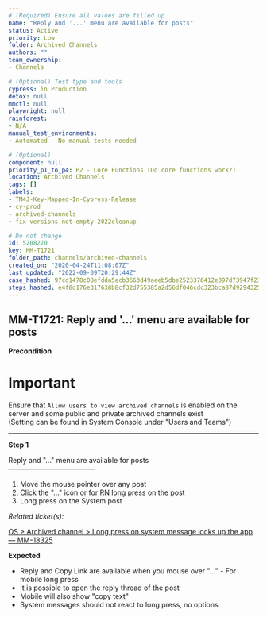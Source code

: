 ```yaml
---
# (Required) Ensure all values are filled up
name: "Reply and '...' menu are available for posts"
status: Active
priority: Low
folder: Archived Channels
authors: ""
team_ownership: 
- Channels

# (Optional) Test type and tools
cypress: in Production
detox: null
mmctl: null
playwright: null
rainforest: 
- N/A
manual_test_environments: 
- Automated - No manual tests needed

# (Optional)
component: null
priority_p1_to_p4: P2 - Core Functions (Do core functions work?)
location: Archived Channels
tags: []
labels: 
- TM4J-Key-Mapped-In-Cypress-Release
- cy-prod
- archived-channels
- fix-versions-not-empty-2022cleanup

# Do not change
id: 5208270
key: MM-T1721
folder_path: channels/archived-channels
created_on: "2020-04-24T11:08:07Z"
last_updated: "2022-09-09T20:29:44Z"
case_hashed: 97cd1478c08efdda5ecb3663d49aeeb5dbe2523376412e097d73947f238d47b7a1766338cbe09f3cab4130575210078c
steps_hashed: e4f8d176e317638b8cf32d755385a2d56df046cdc323bca87d92943252c30cd4f21c3e71adbdfb9e1c8bfcae85d7a6b2
---
```


## MM-T1721: Reply and '...' menu are available for posts

**Precondition**

# Important

Ensure that `Allow users to view archived channels` is enabled on the server and some public and private archived channels exist\
(Setting can be found in System Console under "Users and Teams")

---

**Step 1**

Reply and "..." menu are available for posts\
–––––––––––––––––––––––––

1. Move the mouse pointer over any post
2. Click the "..." icon or for RN long press on the post
3. Long press on the System post

_Related ticket(s):_

[OS > Archived channel > Long press on system message locks up the app — MM-18325](https://mattermost.atlassian.net/browse/MM-18325)

**Expected**

- Reply and Copy Link are available when you mouse over "..." - For mobile long press
- It is possible to open the reply thread of the post
- Mobile will also show "copy text"
- System messages should not react to long press, no options
